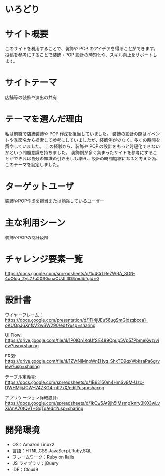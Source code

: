 # いろどり

# サイト概要
このサイトを利用することで、装飾や POP のアイデアを得ることができます。
投稿を参考にすることで装飾・POP 設計の時短化や、スキル向上をサポートします。

# サイトテーマ
店舗等の装飾や演出の共有

# テーマを選んだ理由
私は前職で店舗装飾や POP 作成を担当していました。
装飾の設計の際はイベントや季節名から検索して参考にしていましたが、装飾例が少なく、多くの時間を費やしていました。
この経験から、装飾や POP の設計をもっと時短化できないかという問題意識を持ちました。
装飾例が多く集まったサイトを参考にすることができれば自分の知識の引き出しも増え、設計の時間短縮になると考えた為、
このテーマを設定しました。


# ターゲットユーザ
装飾やPOP作成を担当または勉強しているユーザー

# 主な利用シーン
装飾やPOPの設計段階

# チャレンジ要素一覧
https://docs.google.com/spreadsheets/d/1u4GrLRe7WRA_SGN-4dOlug_2yL72u50B0snxCUJh3D8/edit#gid=0

# 設計書
ワイヤーフレーム：https://docs.google.com/presentation/d/1Fl4jUEu56ugSmGldzqbcca1-oKUQpJ6XnfkV2wSW290/edit?usp=sharing

UI Flow: https://drive.google.com/file/d/1P0lQn1KqUfSlE489Cpup5Vp5ZPbmeKwz/view?usp=sharing

ER図: https://drive.google.com/file/d/1ZVtNiMnpWnEHyq_ShxTD9qxWbksaPa6g/view?usp=sharing

テーブル定義書: https://docs.google.com/spreadsheets/d/1B9S150m4HmSy9M-Uzc-DWHMjijJCWH74ZKG4-ntf7xQ/edit?usp=sharing

アプリケーション詳細設計: https://docs.google.com/spreadsheets/d/1kCw5At9jh5lMsmp1xnry3K03wLvXjAnA70tQvTHGqTg/edit?usp=sharing

# 開発環境
- OS：Amazon Linux2
- 言語：HTML,CSS,JavaScript,Ruby,SQL
- フレームワーク：Ruby on Rails
- JS ライブラリ：jQuery
- IDE：Cloud9